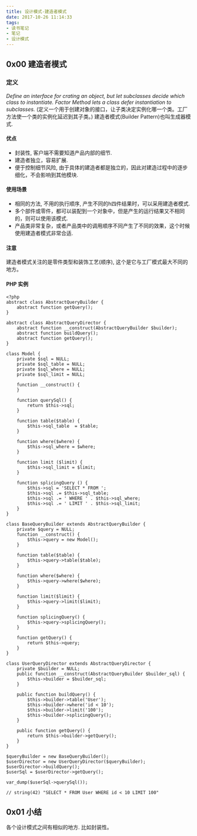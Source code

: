 ```yaml
---
title: 设计模式-建造者模式
date: 2017-10-26 11:14:33
tags:
- 读书笔记
- 笔记
- 设计模式
---
```


##  0x00 建造者模式

### 定义
 *Define an interface for crating an object, but let subclasses decide which class to instantiate. Factor Method lets a class defer instantiation to subclasses.* 
 (定义一个用于创建对象的接口，让子类决定实例化哪一个类。工厂方法使一个类的实例化延迟到其子类。)
建造者模式(Builder Pattern)也叫生成器模式.
<!--more-->
#### 优点
+ 封装性, 客户端不需要知道产品内部的细节.
+ 建造者独立，容易扩展.
+ 便于控制细节风险, 由于具体的建造者都是独立的，因此对建造过程中的逐步细化，不会影响到其他模块.

#### 使用场景
  * 相同的方法, 不用的执行顺序, 产生不同的h四件结果时，可以采用建造者模式.
  * 多个部件或零件，都可以装配到一个对象中，但是产生的运行结果又不相同的，则可以使用该模式.
  * 产品类非常复杂，或者产品类中的调用顺序不同产生了不同的效果，这个时候使用建造者模式非常合适.

#### 注意
建造者模式关注的是零件类型和装饰工艺(顺序), 这个是它与工厂模式最大不同的地方。

#### PHP 实例

```
<?php
abstract class AbstractQueryBuilder {
    abstract function getQuery();
}

abstract class AbstractQueryDirector {
    abstract function __construct(AbstractQueryBuilder $builder);
    abstract function buildQuery();
    abstract function getQuery();
}

class Model {
    private $sql = NULL;
    private $sql_table = NULL;
    private $sql_where = NULL;
    private $sql_limit = NULL;

    function __construct() {
    }

    function querySql() {
        return $this->sql;
    }

    function table($table) {
        $this->sql_table  = $table;
    }

    function where($where) {
        $this->sql_where = $where;
    }

    function limit ($limit) {
        $this->sql_limit = $limit;
    }

    function splicingQuery () {
        $this->sql = 'SELECT * FROM ';
        $this->sql .= $this->sql_table;
        $this->sql .= ' WHERE ' . $this->sql_where;
        $this->sql .= ' LIMIT ' . $this->sql_limit;
    }
}

class BaseQueryBuilder extends AbstractQueryBuilder {
    private $query = NULL;
    function __construct() {
        $this->query = new Model();
    }

    function table($table) {
        $this->query->table($table);
    }

    function where($where) {
        $this->query->where($where);
    }

    function limit($limit) {
        $this->query->limit($limit);
    }

    function splicingQuery() {
        $this->query->splicingQuery();
    }

    function getQuery() {
        return $this->query;
    }
}

class UserQueryDirector extends AbstractQueryDirector {
    private $builder = NULL;
    public function __construct(AbstractQueryBuilder $builder_sql) {
        $this->builder = $builder_sql;
    }

    public function buildQuery() {
        $this->builder->table('User');
        $this->builder->where('id < 10');
        $this->builder->limit('100');
        $this->builder->splicingQuery();
    }

    public function getQuery() {
        return $this->builder->getQuery();
    }
}

$queryBuilder = new BaseQueryBuilder();
$userDirector = new UserQueryDirector($queryBuilder);
$userDirector->buildQuery();
$userSql = $userDirector->getQuery();

var_dump($userSql->querySql());

// string(42) "SELECT * FROM User WHERE id < 10 LIMIT 100"
```
## 0x01 小结
各个设计模式之间有相似的地方. 比如封装性。
<!--more-->
